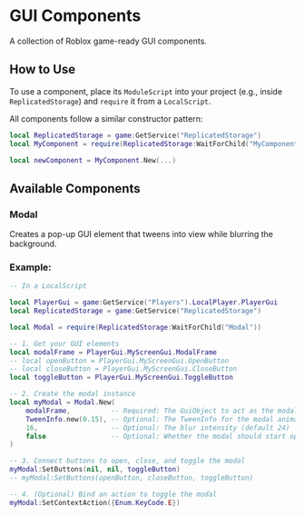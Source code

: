 # GUI Components

A collection of Roblox game-ready GUI components.

## How to Use

To use a component, place its `ModuleScript` into your project (e.g., inside `ReplicatedStorage`) and `require` it from a `LocalScript`.

All components follow a similar constructor pattern:

```lua
local ReplicatedStorage = game:GetService("ReplicatedStorage")
local MyComponent = require(ReplicatedStorage:WaitForChild("MyComponent"))

local newComponent = MyComponent.New(...)
```

## Available Components

### Modal

Creates a pop-up GUI element that tweens into view while blurring the background.

### Example:

```lua
-- In a LocalScript

local PlayerGui = game:GetService("Players").LocalPlayer.PlayerGui
local ReplicatedStorage = game:GetService("ReplicatedStorage")

local Modal = require(ReplicatedStorage:WaitForChild("Modal"))

-- 1. Get your GUI elements
local modalFrame = PlayerGui.MyScreenGui.ModalFrame
-- local openButton = PlayerGui.MyScreenGui.OpenButton
-- local closeButton = PlayerGui.MyScreenGui.CloseButton
local toggleButton = PlayerGui.MyScreenGui.ToggleButton

-- 2. Create the modal instance
local myModal = Modal.New(
    modalFrame,          -- Required: The GuiObject to act as the modal
    TweenInfo.new(0.15), -- Optional: The TweenInfo for the modal animation
    16,                  -- Optional: The blur intensity (default 24)
    false                -- Optional: Whether the modal should start open (default false)
)

-- 3. Connect buttons to open, close, and toggle the modal
myModal:SetButtons(nil, nil, toggleButton)
-- myModal:SetButtons(openButton, closeButton, toggleButton)

-- 4. (Optional) Bind an action to toggle the modal
myModal:SetContextAction({Enum.KeyCode.E})
```
